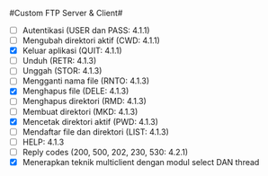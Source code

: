 #Custom FTP Server & Client#
- [ ] Autentikasi (USER dan PASS: 4.1.1)
- [ ] Mengubah direktori aktif (CWD: 4.1.1)
- [x] Keluar aplikasi (QUIT: 4.1.1)
- [ ] Unduh (RETR: 4.1.3)
- [ ] Unggah (STOR: 4.1.3)
- [ ] Mengganti nama file (RNTO: 4.1.3)
- [x] Menghapus file (DELE: 4.1.3) 
- [ ] Menghapus direktori (RMD: 4.1.3)
- [ ] Membuat direktori (MKD: 4.1.3)
- [x] Mencetak direktori aktif (PWD: 4.1.3)
- [ ] Mendaftar file dan direktori (LIST: 4.1.3)
- [ ] HELP: 4.1.3
- [ ] Reply codes (200, 500, 202, 230, 530: 4.2.1)
- [x] Menerapkan teknik multiclient dengan modul select DAN thread

